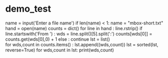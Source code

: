 # demo_test
name = input('Enter a file name')
if len(name) < 1: name = "mbox-short.txt"
hand = open(name)
counts = dict()
for line in hand :
    line.rstrip()
    if line.startswith('From ') :
        wds = line.split()[5].split(':')
        counts[wds[0]] = counts.get(wds[0],0) + 1
    else :
        continue
lst = list()        
for wds,count in counts.items() :
    lst.append((wds,count))
lst = sorted(lst, reverse=True)
for wds,count in lst:
    print(wds,count)
       
